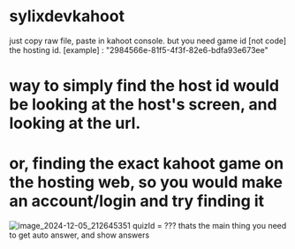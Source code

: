 # sylixdevkahoot

just copy raw file, paste in kahoot console.
but you need game id [not code] the hosting id. [example] : "2984566e-81f5-4f3f-82e6-bdfa93e673ee"

# way to simply find the host id would be looking at the host's screen, and looking at the url. 
# or, finding the exact kahoot game on the hosting web, so you would make an account/login and try finding it
![image_2024-12-05_212645351](https://github.com/user-attachments/assets/9c756759-e0d6-4484-ada2-73d063c3bfcc)
quizId = ??? thats the main thing you need to get auto answer, and show answers
